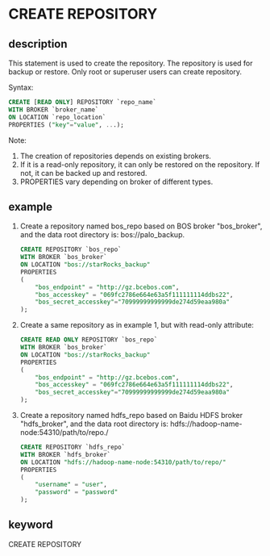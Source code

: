 # CREATE REPOSITORY

## description

This statement is used to create the repository. The repository is used for backup or restore. Only root or superuser users can create repository.

Syntax:

```sql
CREATE [READ ONLY] REPOSITORY `repo_name`
WITH BROKER `broker_name`
ON LOCATION `repo_location`
PROPERTIES ("key"="value", ...);
```

Note:

1. The creation of repositories depends on existing brokers.
2. If it is a read-only repository, it can only be restored on the repository. If not, it can be backed up and restored.
3. PROPERTIES vary depending on broker of different types.

## example

1. Create a repository named bos_repo based on BOS broker "bos_broker", and the data root directory is: bos://palo_backup.

    ```sql
    CREATE REPOSITORY `bos_repo`
    WITH BROKER `bos_broker`
    ON LOCATION "bos://starRocks_backup"
    PROPERTIES
    (
        "bos_endpoint" = "http://gz.bcebos.com",
        "bos_accesskey" = "069fc2786e664e63a5f111111114ddbs22",
        "bos_secret_accesskey"="70999999999999de274d59eaa980a"
    );
    ```

2. Create a same repository as in example 1, but with read-only attribute:

    ```sql
    CREATE READ ONLY REPOSITORY `bos_repo`
    WITH BROKER `bos_broker`
    ON LOCATION "bos://starRocks_backup"
    PROPERTIES
    (
        "bos_endpoint" = "http://gz.bcebos.com",
        "bos_accesskey" = "069fc2786e664e63a5f111111114ddbs22",
        "bos_secret_accesskey"="70999999999999de274d59eaa980a"
    );
    ```

3. Create a repository named hdfs_repo based on Baidu HDFS broker "hdfs_broker", and the data root directory is: hdfs://hadoop-name-node:54310/path/to/repo./

    ```sql
    CREATE REPOSITORY `hdfs_repo`
    WITH BROKER `hdfs_broker`
    ON LOCATION "hdfs://hadoop-name-node:54310/path/to/repo/"
    PROPERTIES
    (
        "username" = "user",
        "password" = "password"
    );
    ```

## keyword

CREATE REPOSITORY
